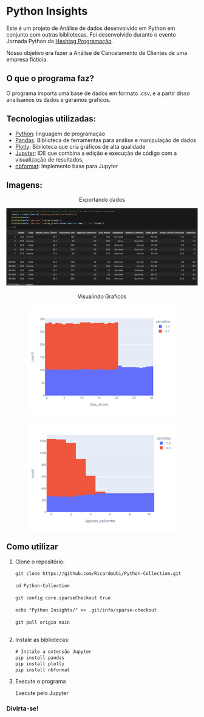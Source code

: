 # Python Insights

Este é um projeto de Análise de dados desenvolvido em Python em conjunto com outras bibliotecas. Foi desenvolvido durante o evento Jornada Python da [Hashtag Programação](https://pages.hashtagtreinamentos.com/).

Nosso objetivo era fazer a Análise de Cancelamento de Clientes de uma empresa ficticia.

## O que o programa faz? 

O programa importa uma base de dados em formato .csv, e a partir disso analisamos os dados e geramos graficos.

## Tecnologias utilizadas:

* [Python](https://www.python.org/): linguagem de programação
* [Pandas](https://pandas.pydata.org/): Biblioteca de ferramentas para análise e manipulação de dados
* [Plotly](https://plotly.com/python/): Biblioteca que cria gráficos de alta qualidade
* [Jupyter](https://jupyter.org/): IDE que combina a edição e execução de código com a visualização de resultados,
* [nbformat](https://pypi.org/project/nbformat/): Implemento base para Jupyter


## Imagens:

<div align="center">
  <p>Exportando dados</p>
  <img src="imgs/Py-I1.png" alt="Dados Visualização" style="display:block; margin:auto; margin-bottom:20px;">

  <p style="margin-top:20px;">Visualindo Graficos</p>
  <img src="imgs/Py-I2.png" alt="Grafico 1" style="display:block; margin:auto; margin-bottom:20px;">

  <img src="imgs/Py-I3.png" alt="Grafico 2" style="display:block; margin:auto;">
</div>


## Como utilizar

1. Clone o repositório:

   ```terminal
   git clone https://github.com/RicardoUbi/Python-Collection.git

   cd Python-Collection

   git config core.sparseCheckout true

   echo "Python Insights/" >> .git/info/sparse-checkout

   git pull origin main


2. Instale as bibliotecas:
   
   ```terminal
   # Instale a extensão Jupyter
   pip install pandas
   pip install plotly
   pip install nbformat

3. Execute o programa
   
   Execute pelo Jupyter

### Divirta-se!
   
